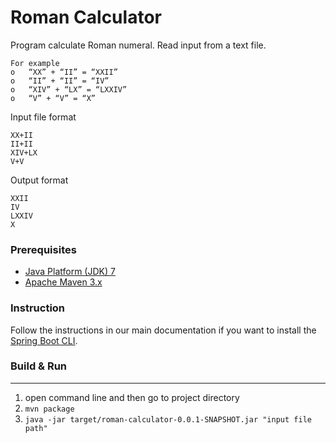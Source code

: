 # Roman Calculator

Program calculate Roman numeral. Read input from a text file.

```
For example
o   “XX” + “II” = “XXII”
o   “II” + “II” = “IV”
o   “XIV” + “LX” = “LXXIV”
o   “V” + “V” = “X”
```

Input file format

```
XX+II
II+II
XIV+LX
V+V
```

Output format

```
XXII
IV
LXXIV
X      	
```

### Prerequisites

* [Java Platform (JDK) 7](http://www.oracle.com/technetwork/java/javase/downloads/index.html)
* [Apache Maven 3.x](http://maven.apache.org/)

### Instruction 
Follow the instructions in our main documentation if you want to install the [Spring Boot CLI](https://docs.spring.io/spring-boot/docs/current/reference/htmlsingle/#getting-started-installing-the-cli).


### Build & Run
-----------
1. open command line and then go to project directory
2. `mvn package`
3. `java -jar target/roman-calculator-0.0.1-SNAPSHOT.jar "input file path"`

